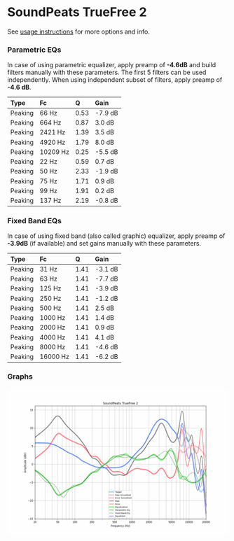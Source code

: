 # SoundPeats TrueFree 2
See [usage instructions](https://github.com/jaakkopasanen/AutoEq#usage) for more options and info.

### Parametric EQs
In case of using parametric equalizer, apply preamp of **-4.6dB** and build filters manually
with these parameters. The first 5 filters can be used independently.
When using independent subset of filters, apply preamp of **-4.6 dB**.

| Type    | Fc       |    Q | Gain    |
|:--------|:---------|:-----|:--------|
| Peaking | 66 Hz    | 0.53 | -7.9 dB |
| Peaking | 664 Hz   | 0.87 | 3.0 dB  |
| Peaking | 2421 Hz  | 1.39 | 3.5 dB  |
| Peaking | 4920 Hz  | 1.79 | 8.0 dB  |
| Peaking | 10209 Hz | 0.25 | -5.5 dB |
| Peaking | 22 Hz    | 0.59 | 0.7 dB  |
| Peaking | 50 Hz    | 2.33 | -1.9 dB |
| Peaking | 75 Hz    | 1.71 | 0.9 dB  |
| Peaking | 99 Hz    | 1.91 | 0.2 dB  |
| Peaking | 137 Hz   | 2.19 | -0.8 dB |

### Fixed Band EQs
In case of using fixed band (also called graphic) equalizer, apply preamp of **-3.9dB**
(if available) and set gains manually with these parameters.

| Type    | Fc       |    Q | Gain    |
|:--------|:---------|:-----|:--------|
| Peaking | 31 Hz    | 1.41 | -3.1 dB |
| Peaking | 63 Hz    | 1.41 | -7.7 dB |
| Peaking | 125 Hz   | 1.41 | -3.9 dB |
| Peaking | 250 Hz   | 1.41 | -1.2 dB |
| Peaking | 500 Hz   | 1.41 | 2.5 dB  |
| Peaking | 1000 Hz  | 1.41 | 1.4 dB  |
| Peaking | 2000 Hz  | 1.41 | 0.9 dB  |
| Peaking | 4000 Hz  | 1.41 | 4.1 dB  |
| Peaking | 8000 Hz  | 1.41 | -4.6 dB |
| Peaking | 16000 Hz | 1.41 | -6.2 dB |

### Graphs
![](./SoundPeats%20TrueFree%202.png)